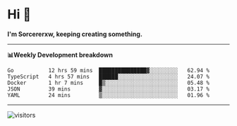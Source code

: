 # Hi 👋

**I'm Sorcererxw, keeping creating something.**

---

**📊Weekly Development breakdown**

<!--START_SECTION:waka-->
```text
Go           12 hrs 59 mins  ███████████████▓░░░░░░░░░   62.94 % 
TypeScript   4 hrs 57 mins   ██████░░░░░░░░░░░░░░░░░░░   24.07 % 
Docker       1 hr 7 mins     █▒░░░░░░░░░░░░░░░░░░░░░░░   05.48 % 
JSON         39 mins         ▓░░░░░░░░░░░░░░░░░░░░░░░░   03.17 % 
YAML         24 mins         ▒░░░░░░░░░░░░░░░░░░░░░░░░   01.96 % 
```
<!--END_SECTION:waka-->

---

![visitors](https://visitor-badge.glitch.me/badge?page_id=sorcererxw.sorcererx)